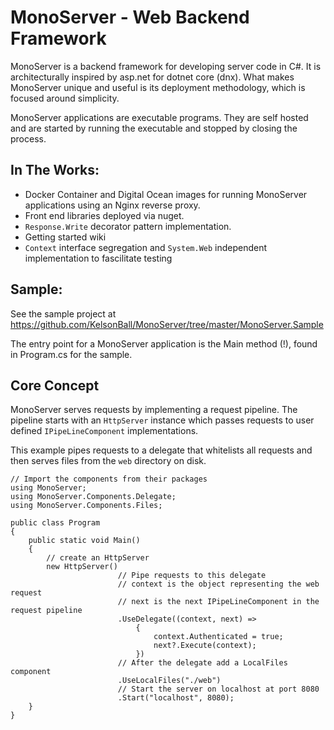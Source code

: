 # MonoServer - Web Backend Framework

MonoServer is a backend framework for developing server code in C#. 
It is architecturally inspired by asp.net for dotnet core (dnx). What makes MonoServer unique
and useful is its deployment methodology, which is focused around simplicity.

MonoServer applications are executable programs. They are self hosted and are started by 
running the executable and stopped by closing the process. 

## In The Works:

 * Docker Container and Digital Ocean images for running MonoServer applications using an Nginx reverse proxy.
 * Front end libraries deployed via nuget.
 * `Response.Write` decorator pattern implementation.
 * Getting started wiki
 * `Context` interface segregation and `System.Web` independent implementation to fascilitate testing

## Sample:

See the sample project at https://github.com/KelsonBall/MonoServer/tree/master/MonoServer.Sample

The entry point for a MonoServer application is the Main method (!), found in Program.cs for the sample. 

## Core Concept

MonoServer serves requests by implementing a request pipeline. The pipeline starts with an `HttpServer` instance which passes requests to user defined `IPipeLineComponent` implementations. 

This example pipes requests to a delegate that whitelists all requests and then serves files from the `web` directory on disk.

    // Import the components from their packages
    using MonoServer;
    using MonoServer.Components.Delegate;
    using MonoServer.Components.Files;

    public class Program
    {
        public static void Main()
        {
            // create an HttpServer
            new HttpServer()
                            // Pipe requests to this delegate
                            // context is the object representing the web request
                            // next is the next IPipeLineComponent in the request pipeline
                            .UseDelegate((context, next) =>
                                {
                                    context.Authenticated = true;
                                    next?.Execute(context);
                                })
                            // After the delegate add a LocalFiles component
                            .UseLocalFiles("./web")
                            // Start the server on localhost at port 8080
                            .Start("localhost", 8080);
        } 
    }

